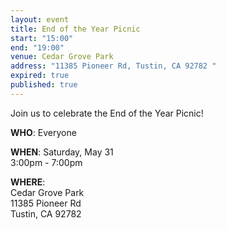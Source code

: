 ```yaml
---
layout: event
title: End of the Year Picnic
start: "15:00"
end: "19:00"
venue: Cedar Grove Park
address: "11385 Pioneer Rd, Tustin, CA 92782 "
expired: true
published: true
---
```


Join us to celebrate the End of the Year Picnic!

**WHO**: Everyone

**WHEN**: Saturday, May 31  
3:00pm - 7:00pm  

**WHERE**:  
Cedar Grove Park  
11385 Pioneer Rd  
Tustin, CA 92782
